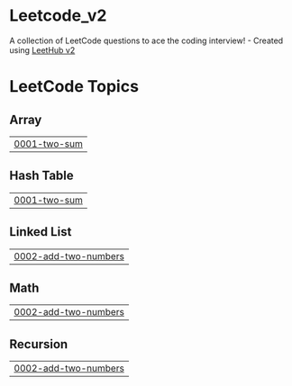 # Leetcode_v2
A collection of LeetCode questions to ace the coding interview! - Created using [LeetHub v2](https://github.com/arunbhardwaj/LeetHub-2.0)

<!---LeetCode Topics Start-->
# LeetCode Topics
## Array
|  |
| ------- |
| [0001-two-sum](https://github.com/sitb157/Leetcode_v2/tree/master/0001-two-sum) |
## Hash Table
|  |
| ------- |
| [0001-two-sum](https://github.com/sitb157/Leetcode_v2/tree/master/0001-two-sum) |
## Linked List
|  |
| ------- |
| [0002-add-two-numbers](https://github.com/sitb157/Leetcode_v2/tree/master/0002-add-two-numbers) |
## Math
|  |
| ------- |
| [0002-add-two-numbers](https://github.com/sitb157/Leetcode_v2/tree/master/0002-add-two-numbers) |
## Recursion
|  |
| ------- |
| [0002-add-two-numbers](https://github.com/sitb157/Leetcode_v2/tree/master/0002-add-two-numbers) |
<!---LeetCode Topics End-->